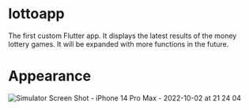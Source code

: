 # lottoapp

 The first custom Flutter app. It displays the latest results of the money lottery games. It will be expanded with more functions in the future.
 
 # Appearance 

![Simulator Screen Shot - iPhone 14 Pro Max - 2022-10-02 at 21 24 04](https://user-images.githubusercontent.com/100933608/193472433-17b9b8e5-7779-4452-8b31-0727d9894833.png)

